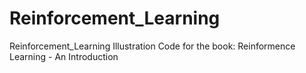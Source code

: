 # Reinforcement_Learning
Reinforcement_Learning
Illustration Code for the book: Reinformence Learning - An Introduction
